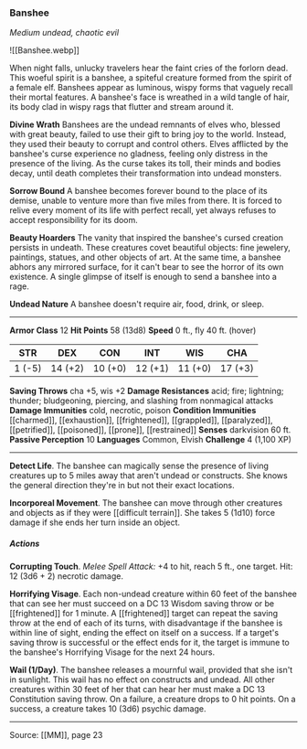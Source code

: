 ### Banshee
_Medium undead, chaotic evil_

![[Banshee.webp]]

When night falls, unlucky travelers hear the faint cries of the forlorn dead. This woeful spirit is a banshee, a spiteful creature formed from the spirit of a female elf. Banshees appear as luminous, wispy forms that vaguely recall their mortal features. A banshee's face is wreathed in a wild tangle of hair, its body clad in wispy rags that flutter and stream around it.

**Divine Wrath** Banshees are the undead remnants of elves who, blessed with great beauty, failed to use their gift to bring joy to the world. Instead, they used their beauty to corrupt and control others. Elves afflicted by the banshee's curse experience no gladness, feeling only distress in the presence of the living. As the curse takes its toll, their minds and bodies decay, until death completes their transformation into undead monsters.


**Sorrow Bound** A banshee becomes forever bound to the place of its demise, unable to venture more than five miles from there. It is forced to relive every moment of its life with perfect recall, yet always refuses to accept responsibility for its doom.


**Beauty Hoarders** The vanity that inspired the banshee's cursed creation persists in undeath. These creatures covet beautiful objects: fine jewelery, paintings, statues, and other objects of art. At the same time, a banshee abhors any mirrored surface, for it can't bear to see the horror of its own existence. A single glimpse of itself is enough to send a banshee into a rage.


**Undead Nature** A banshee doesn't require air, food, drink, or sleep.






---

**Armor Class** 12
**Hit Points** 58 (13d8)
**Speed** 0 ft., fly 40 ft. (hover)

| STR     | DEX     | CON     | INT     | WIS     | CHA     |
|---------|---------|---------|---------|---------|---------|
| 1 (-5) | 14 (+2) | 10 (+0) | 12 (+1) | 11 (+0) | 17 (+3) |

**Saving Throws** cha +5, wis +2
**Damage Resistances** acid; fire; lightning; thunder; bludgeoning, piercing, and slashing from nonmagical attacks
**Damage Immunities** cold, necrotic, poison
**Condition Immunities** [[charmed]], [[exhaustion]], [[frightened]], [[grappled]], [[paralyzed]], [[petrified]], [[poisoned]], [[prone]], [[restrained]]
**Senses** darkvision 60 ft.
**Passive Perception** 10
**Languages** Common, Elvish
**Challenge** 4 (1,100 XP)

---

**Detect Life**. The banshee can magically sense the presence of living creatures up to 5 miles away that aren't undead or constructs. She knows the general direction they're in but not their exact locations.

**Incorporeal Movement**. The banshee can move through other creatures and objects as if they were [[difficult terrain]]. She takes 5 (1d10) force damage if she ends her turn inside an object.

##### Actions
**Corrupting Touch**. _Melee Spell Attack:_ +4 to hit, reach 5 ft., one target. Hit: 12 (3d6 + 2) necrotic damage.

**Horrifying Visage**. Each non-undead creature within 60 feet of the banshee that can see her must succeed on a DC 13 Wisdom saving throw or be [[frightened]] for 1 minute. A [[frightened]] target can repeat the saving throw at the end of each of its turns, with disadvantage if the banshee is within line of sight, ending the effect on itself on a success. If a target's saving throw is successful or the effect ends for it, the target is immune to the banshee's Horrifying Visage for the next 24 hours.

**Wail (1/Day)**. The banshee releases a mournful wail, provided that she isn't in sunlight. This wail has no effect on constructs and undead. All other creatures within 30 feet of her that can hear her must make a DC 13 Constitution saving throw. On a failure, a creature drops to 0 hit points. On a success, a creature takes 10 (3d6) psychic damage.


---

Source: [[MM]], page 23